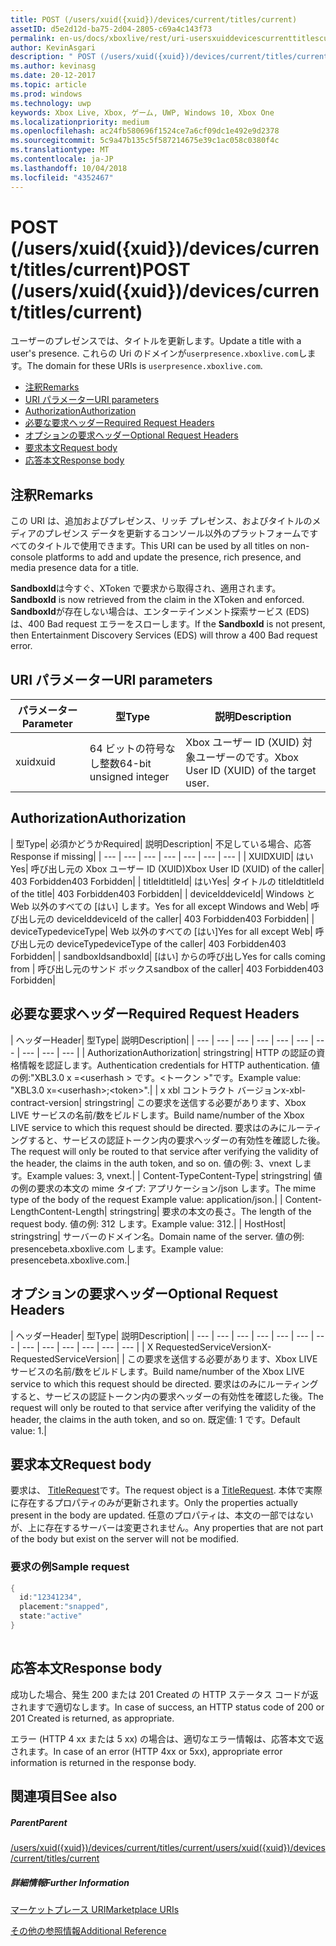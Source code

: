 ```yaml
---
title: POST (/users/xuid({xuid})/devices/current/titles/current)
assetID: d5e2d12d-ba75-2d04-2805-c69a4c143f73
permalink: en-us/docs/xboxlive/rest/uri-usersxuiddevicescurrenttitlescurrentpost.html
author: KevinAsgari
description: " POST (/users/xuid({xuid})/devices/current/titles/current)"
ms.author: kevinasg
ms.date: 20-12-2017
ms.topic: article
ms.prod: windows
ms.technology: uwp
keywords: Xbox Live, Xbox, ゲーム, UWP, Windows 10, Xbox One
ms.localizationpriority: medium
ms.openlocfilehash: ac24fb580696f1524ce7a6cf09dc1e492e9d2378
ms.sourcegitcommit: 5c9a47b135c5f587214675e39c1ac058c0380f4c
ms.translationtype: MT
ms.contentlocale: ja-JP
ms.lasthandoff: 10/04/2018
ms.locfileid: "4352467"
---
```

# <a name="post-usersxuidxuiddevicescurrenttitlescurrent"></a><span data-ttu-id="bdee4-104">POST (/users/xuid({xuid})/devices/current/titles/current)</span><span class="sxs-lookup"><span data-stu-id="bdee4-104">POST (/users/xuid({xuid})/devices/current/titles/current)</span></span>
<span data-ttu-id="bdee4-105">ユーザーのプレゼンスでは、タイトルを更新します。</span><span class="sxs-lookup"><span data-stu-id="bdee4-105">Update a title with a user's presence.</span></span> <span data-ttu-id="bdee4-106">これらの Uri のドメインが`userpresence.xboxlive.com`します。</span><span class="sxs-lookup"><span data-stu-id="bdee4-106">The domain for these URIs is `userpresence.xboxlive.com`.</span></span>
 
  * [<span data-ttu-id="bdee4-107">注釈</span><span class="sxs-lookup"><span data-stu-id="bdee4-107">Remarks</span></span>](#ID4EV)
  * [<span data-ttu-id="bdee4-108">URI パラメーター</span><span class="sxs-lookup"><span data-stu-id="bdee4-108">URI parameters</span></span>](#ID4EEB)
  * [<span data-ttu-id="bdee4-109">Authorization</span><span class="sxs-lookup"><span data-stu-id="bdee4-109">Authorization</span></span>](#ID4EPB)
  * [<span data-ttu-id="bdee4-110">必要な要求ヘッダー</span><span class="sxs-lookup"><span data-stu-id="bdee4-110">Required Request Headers</span></span>](#ID4ENE)
  * [<span data-ttu-id="bdee4-111">オプションの要求ヘッダー</span><span class="sxs-lookup"><span data-stu-id="bdee4-111">Optional Request Headers</span></span>](#ID4ERG)
  * [<span data-ttu-id="bdee4-112">要求本文</span><span class="sxs-lookup"><span data-stu-id="bdee4-112">Request body</span></span>](#ID4ERH)
  * [<span data-ttu-id="bdee4-113">応答本文</span><span class="sxs-lookup"><span data-stu-id="bdee4-113">Response body</span></span>](#ID4EKAAC)
 
<a id="ID4EV"></a>

 
## <a name="remarks"></a><span data-ttu-id="bdee4-114">注釈</span><span class="sxs-lookup"><span data-stu-id="bdee4-114">Remarks</span></span>
 
<span data-ttu-id="bdee4-115">この URI は、追加およびプレゼンス、リッチ プレゼンス、およびタイトルのメディアのプレゼンス データを更新するコンソール以外のプラットフォームですべてのタイトルで使用できます。</span><span class="sxs-lookup"><span data-stu-id="bdee4-115">This URI can be used by all titles on non-console platforms to add and update the presence, rich presence, and media presence data for a title.</span></span>
 
<span data-ttu-id="bdee4-116">**SandboxId**は今すぐ、XToken で要求から取得され、適用されます。</span><span class="sxs-lookup"><span data-stu-id="bdee4-116">**SandboxId** is now retrieved from the claim in the XToken and enforced.</span></span> <span data-ttu-id="bdee4-117">**SandboxId**が存在しない場合は、エンターテインメント探索サービス (EDS) は、400 Bad request エラーをスローします。</span><span class="sxs-lookup"><span data-stu-id="bdee4-117">If the **SandboxId** is not present, then Entertainment Discovery Services (EDS) will throw a 400 Bad request error.</span></span>
  
<a id="ID4EEB"></a>

 
## <a name="uri-parameters"></a><span data-ttu-id="bdee4-118">URI パラメーター</span><span class="sxs-lookup"><span data-stu-id="bdee4-118">URI parameters</span></span>
 
| <span data-ttu-id="bdee4-119">パラメーター</span><span class="sxs-lookup"><span data-stu-id="bdee4-119">Parameter</span></span>| <span data-ttu-id="bdee4-120">型</span><span class="sxs-lookup"><span data-stu-id="bdee4-120">Type</span></span>| <span data-ttu-id="bdee4-121">説明</span><span class="sxs-lookup"><span data-stu-id="bdee4-121">Description</span></span>| 
| --- | --- | --- | 
| <span data-ttu-id="bdee4-122">xuid</span><span class="sxs-lookup"><span data-stu-id="bdee4-122">xuid</span></span>| <span data-ttu-id="bdee4-123">64 ビットの符号なし整数</span><span class="sxs-lookup"><span data-stu-id="bdee4-123">64-bit unsigned integer</span></span>| <span data-ttu-id="bdee4-124">Xbox ユーザー ID (XUID) 対象ユーザーのです。</span><span class="sxs-lookup"><span data-stu-id="bdee4-124">Xbox User ID (XUID) of the target user.</span></span>| 
  
<a id="ID4EPB"></a>

 
## <a name="authorization"></a><span data-ttu-id="bdee4-125">Authorization</span><span class="sxs-lookup"><span data-stu-id="bdee4-125">Authorization</span></span>
 
| <span data-ttu-id="bdee4-126">型</span><span class="sxs-lookup"><span data-stu-id="bdee4-126">Type</span></span>| <span data-ttu-id="bdee4-127">必須かどうか</span><span class="sxs-lookup"><span data-stu-id="bdee4-127">Required</span></span>| <span data-ttu-id="bdee4-128">説明</span><span class="sxs-lookup"><span data-stu-id="bdee4-128">Description</span></span>| <span data-ttu-id="bdee4-129">不足している場合、応答</span><span class="sxs-lookup"><span data-stu-id="bdee4-129">Response if missing</span></span>| 
| --- | --- | --- | --- | --- | --- | --- | 
| <span data-ttu-id="bdee4-130">XUID</span><span class="sxs-lookup"><span data-stu-id="bdee4-130">XUID</span></span>| <span data-ttu-id="bdee4-131">はい</span><span class="sxs-lookup"><span data-stu-id="bdee4-131">Yes</span></span>| <span data-ttu-id="bdee4-132">呼び出し元の Xbox ユーザー ID (XUID)</span><span class="sxs-lookup"><span data-stu-id="bdee4-132">Xbox User ID (XUID) of the caller</span></span>| <span data-ttu-id="bdee4-133">403 Forbidden</span><span class="sxs-lookup"><span data-stu-id="bdee4-133">403 Forbidden</span></span>| 
| <span data-ttu-id="bdee4-134">titleId</span><span class="sxs-lookup"><span data-stu-id="bdee4-134">titleId</span></span>| <span data-ttu-id="bdee4-135">はい</span><span class="sxs-lookup"><span data-stu-id="bdee4-135">Yes</span></span>| <span data-ttu-id="bdee4-136">タイトルの titleId</span><span class="sxs-lookup"><span data-stu-id="bdee4-136">titleId of the title</span></span>| <span data-ttu-id="bdee4-137">403 Forbidden</span><span class="sxs-lookup"><span data-stu-id="bdee4-137">403 Forbidden</span></span>| 
| <span data-ttu-id="bdee4-138">deviceId</span><span class="sxs-lookup"><span data-stu-id="bdee4-138">deviceId</span></span>| <span data-ttu-id="bdee4-139">Windows と Web 以外のすべての [はい] します。</span><span class="sxs-lookup"><span data-stu-id="bdee4-139">Yes for all except Windows and Web</span></span>| <span data-ttu-id="bdee4-140">呼び出し元の deviceId</span><span class="sxs-lookup"><span data-stu-id="bdee4-140">deviceId of the caller</span></span>| <span data-ttu-id="bdee4-141">403 Forbidden</span><span class="sxs-lookup"><span data-stu-id="bdee4-141">403 Forbidden</span></span>| 
| <span data-ttu-id="bdee4-142">deviceType</span><span class="sxs-lookup"><span data-stu-id="bdee4-142">deviceType</span></span>| <span data-ttu-id="bdee4-143">Web 以外のすべての [はい]</span><span class="sxs-lookup"><span data-stu-id="bdee4-143">Yes for all except Web</span></span>| <span data-ttu-id="bdee4-144">呼び出し元の deviceType</span><span class="sxs-lookup"><span data-stu-id="bdee4-144">deviceType of the caller</span></span>| <span data-ttu-id="bdee4-145">403 Forbidden</span><span class="sxs-lookup"><span data-stu-id="bdee4-145">403 Forbidden</span></span>| 
| <span data-ttu-id="bdee4-146">sandboxId</span><span class="sxs-lookup"><span data-stu-id="bdee4-146">sandboxId</span></span>| <span data-ttu-id="bdee4-147">[はい] からの呼び出し</span><span class="sxs-lookup"><span data-stu-id="bdee4-147">Yes for calls coming from</span></span> | <span data-ttu-id="bdee4-148">呼び出し元のサンド ボックス</span><span class="sxs-lookup"><span data-stu-id="bdee4-148">sandbox of the caller</span></span>| <span data-ttu-id="bdee4-149">403 Forbidden</span><span class="sxs-lookup"><span data-stu-id="bdee4-149">403 Forbidden</span></span>| 
  
<a id="ID4ENE"></a>

 
## <a name="required-request-headers"></a><span data-ttu-id="bdee4-150">必要な要求ヘッダー</span><span class="sxs-lookup"><span data-stu-id="bdee4-150">Required Request Headers</span></span>
 
| <span data-ttu-id="bdee4-151">ヘッダー</span><span class="sxs-lookup"><span data-stu-id="bdee4-151">Header</span></span>| <span data-ttu-id="bdee4-152">型</span><span class="sxs-lookup"><span data-stu-id="bdee4-152">Type</span></span>| <span data-ttu-id="bdee4-153">説明</span><span class="sxs-lookup"><span data-stu-id="bdee4-153">Description</span></span>| 
| --- | --- | --- | --- | --- | --- | --- | --- | --- | --- | 
| <span data-ttu-id="bdee4-154">Authorization</span><span class="sxs-lookup"><span data-stu-id="bdee4-154">Authorization</span></span>| <span data-ttu-id="bdee4-155">string</span><span class="sxs-lookup"><span data-stu-id="bdee4-155">string</span></span>| <span data-ttu-id="bdee4-156">HTTP の認証の資格情報を認証します。</span><span class="sxs-lookup"><span data-stu-id="bdee4-156">Authentication credentials for HTTP authentication.</span></span> <span data-ttu-id="bdee4-157">値の例:"XBL3.0 x =&lt;userhash > です。&lt;トークン >"です。</span><span class="sxs-lookup"><span data-stu-id="bdee4-157">Example value: "XBL3.0 x=&lt;userhash>;&lt;token>".</span></span>| 
| <span data-ttu-id="bdee4-158">x xbl コントラクト バージョン</span><span class="sxs-lookup"><span data-stu-id="bdee4-158">x-xbl-contract-version</span></span>| <span data-ttu-id="bdee4-159">string</span><span class="sxs-lookup"><span data-stu-id="bdee4-159">string</span></span>| <span data-ttu-id="bdee4-160">この要求を送信する必要があります、Xbox LIVE サービスの名前/数をビルドします。</span><span class="sxs-lookup"><span data-stu-id="bdee4-160">Build name/number of the Xbox LIVE service to which this request should be directed.</span></span> <span data-ttu-id="bdee4-161">要求はのみにルーティングすると、サービスの認証トークン内の要求ヘッダーの有効性を確認した後。</span><span class="sxs-lookup"><span data-stu-id="bdee4-161">The request will only be routed to that service after verifying the validity of the header, the claims in the auth token, and so on.</span></span> <span data-ttu-id="bdee4-162">値の例: 3、vnext します。</span><span class="sxs-lookup"><span data-stu-id="bdee4-162">Example values: 3, vnext.</span></span>| 
| <span data-ttu-id="bdee4-163">Content-Type</span><span class="sxs-lookup"><span data-stu-id="bdee4-163">Content-Type</span></span>| <span data-ttu-id="bdee4-164">string</span><span class="sxs-lookup"><span data-stu-id="bdee4-164">string</span></span>| <span data-ttu-id="bdee4-165">値の例の要求の本文の mime タイプ: アプリケーション/json します。</span><span class="sxs-lookup"><span data-stu-id="bdee4-165">The mime type of the body of the request Example value: application/json.</span></span>| 
| <span data-ttu-id="bdee4-166">Content-Length</span><span class="sxs-lookup"><span data-stu-id="bdee4-166">Content-Length</span></span>| <span data-ttu-id="bdee4-167">string</span><span class="sxs-lookup"><span data-stu-id="bdee4-167">string</span></span>| <span data-ttu-id="bdee4-168">要求の本文の長さ。</span><span class="sxs-lookup"><span data-stu-id="bdee4-168">The length of the request body.</span></span> <span data-ttu-id="bdee4-169">値の例: 312 します。</span><span class="sxs-lookup"><span data-stu-id="bdee4-169">Example value: 312.</span></span>| 
| <span data-ttu-id="bdee4-170">Host</span><span class="sxs-lookup"><span data-stu-id="bdee4-170">Host</span></span>| <span data-ttu-id="bdee4-171">string</span><span class="sxs-lookup"><span data-stu-id="bdee4-171">string</span></span>| <span data-ttu-id="bdee4-172">サーバーのドメイン名。</span><span class="sxs-lookup"><span data-stu-id="bdee4-172">Domain name of the server.</span></span> <span data-ttu-id="bdee4-173">値の例: presencebeta.xboxlive.com します。</span><span class="sxs-lookup"><span data-stu-id="bdee4-173">Example value: presencebeta.xboxlive.com.</span></span>| 
  
<a id="ID4ERG"></a>

 
## <a name="optional-request-headers"></a><span data-ttu-id="bdee4-174">オプションの要求ヘッダー</span><span class="sxs-lookup"><span data-stu-id="bdee4-174">Optional Request Headers</span></span>
 
| <span data-ttu-id="bdee4-175">ヘッダー</span><span class="sxs-lookup"><span data-stu-id="bdee4-175">Header</span></span>| <span data-ttu-id="bdee4-176">型</span><span class="sxs-lookup"><span data-stu-id="bdee4-176">Type</span></span>| <span data-ttu-id="bdee4-177">説明</span><span class="sxs-lookup"><span data-stu-id="bdee4-177">Description</span></span>| 
| --- | --- | --- | --- | --- | --- | --- | --- | --- | --- | --- | --- | --- | 
| <span data-ttu-id="bdee4-178">X RequestedServiceVersion</span><span class="sxs-lookup"><span data-stu-id="bdee4-178">X-RequestedServiceVersion</span></span>|  | <span data-ttu-id="bdee4-179">この要求を送信する必要があります、Xbox LIVE サービスの名前/数をビルドします。</span><span class="sxs-lookup"><span data-stu-id="bdee4-179">Build name/number of the Xbox LIVE service to which this request should be directed.</span></span> <span data-ttu-id="bdee4-180">要求はのみにルーティングすると、サービスの認証トークン内の要求ヘッダーの有効性を確認した後。</span><span class="sxs-lookup"><span data-stu-id="bdee4-180">The request will only be routed to that service after verifying the validity of the header, the claims in the auth token, and so on.</span></span> <span data-ttu-id="bdee4-181">既定値: 1 です。</span><span class="sxs-lookup"><span data-stu-id="bdee4-181">Default value: 1.</span></span>| 
  
<a id="ID4ERH"></a>

 
## <a name="request-body"></a><span data-ttu-id="bdee4-182">要求本文</span><span class="sxs-lookup"><span data-stu-id="bdee4-182">Request body</span></span>
 
<span data-ttu-id="bdee4-183">要求は、 [TitleRequest](../../json/json-titlerequest.md)です。</span><span class="sxs-lookup"><span data-stu-id="bdee4-183">The request object is a [TitleRequest](../../json/json-titlerequest.md).</span></span> <span data-ttu-id="bdee4-184">本体で実際に存在するプロパティのみが更新されます。</span><span class="sxs-lookup"><span data-stu-id="bdee4-184">Only the properties actually present in the body are updated.</span></span> <span data-ttu-id="bdee4-185">任意のプロパティは、本文の一部ではないが、上に存在するサーバーは変更されません。</span><span class="sxs-lookup"><span data-stu-id="bdee4-185">Any properties that are not part of the body but exist on the server will not be modified.</span></span>
 
<a id="ID4EAAAC"></a>

 
### <a name="sample-request"></a><span data-ttu-id="bdee4-186">要求の例</span><span class="sxs-lookup"><span data-stu-id="bdee4-186">Sample request</span></span>
 

```cpp
{
  id:"12341234",
  placement:"snapped",
  state:"active"
}
      
```

   
<a id="ID4EKAAC"></a>

 
## <a name="response-body"></a><span data-ttu-id="bdee4-187">応答本文</span><span class="sxs-lookup"><span data-stu-id="bdee4-187">Response body</span></span>
 
<span data-ttu-id="bdee4-188">成功した場合、発生 200 または 201 Created の HTTP ステータス コードが返されますで適切なします。</span><span class="sxs-lookup"><span data-stu-id="bdee4-188">In case of success, an HTTP status code of 200 or 201 Created is returned, as appropriate.</span></span>
 
<span data-ttu-id="bdee4-189">エラー (HTTP 4 xx または 5 xx) の場合は、適切なエラー情報は、応答本文で返されます。</span><span class="sxs-lookup"><span data-stu-id="bdee4-189">In case of an error (HTTP 4xx or 5xx), appropriate error information is returned in the response body.</span></span>
  
<a id="ID4EVAAC"></a>

 
## <a name="see-also"></a><span data-ttu-id="bdee4-190">関連項目</span><span class="sxs-lookup"><span data-stu-id="bdee4-190">See also</span></span>
 
<a id="ID4EXAAC"></a>

 
##### <a name="parent"></a><span data-ttu-id="bdee4-191">Parent</span><span class="sxs-lookup"><span data-stu-id="bdee4-191">Parent</span></span> 

[<span data-ttu-id="bdee4-192">/users/xuid({xuid})/devices/current/titles/current</span><span class="sxs-lookup"><span data-stu-id="bdee4-192">/users/xuid({xuid})/devices/current/titles/current</span></span>](uri-usersxuiddevicescurrenttitlescurrent.md)

  
<a id="ID4EBBAC"></a>

 
##### <a name="further-information"></a><span data-ttu-id="bdee4-193">詳細情報</span><span class="sxs-lookup"><span data-stu-id="bdee4-193">Further Information</span></span> 

[<span data-ttu-id="bdee4-194">マーケットプレース URI</span><span class="sxs-lookup"><span data-stu-id="bdee4-194">Marketplace URIs</span></span>](../marketplace/atoc-reference-marketplace.md)

 [<span data-ttu-id="bdee4-195">その他の参照情報</span><span class="sxs-lookup"><span data-stu-id="bdee4-195">Additional Reference</span></span>](../../additional/atoc-xboxlivews-reference-additional.md)

   